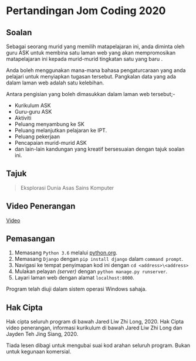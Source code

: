 # Pertandingan Jom Coding 2020
## Soalan
Sebagai seorang murid yang memilih matapelajaran ini, anda diminta oleh guru ASK untuk membina satu laman web yang akan mempromosikan matapelajaran ini kepada murid-murid tingkatan satu yang baru .

Anda boleh menggunakan mana-mana bahasa pengaturcaraan yang anda pelajari untuk menyiapkan tugasan tersebut. Pangkalan data yang ada dalam laman web adalah satu kelebihan.

Antara pengisian yang boleh dimasukkan dalam laman web tersebut;-

- Kurikulum ASK
- Guru-guru ASK
- Aktiviti
- Peluang menyambung ke SK
- Peluang melanjutkan pelajaran ke IPT.
- Peluang pekerjaan
- Pencapaian murid-murid ASK
- dan lain-lain kandungan yang kreatif bersesuaian dengan tajuk soalan ini.

## Tajuk
> Eksplorasi Dunia Asas Sains Komputer
  
## Video Penerangan
[Video](https://youtu.be/c96yuXyCA9I)

## Pemasangan
1. Memasang `Python 3.6` melalui [python.org](python.org).
2. Memasang `Django` dengan `pip install django` dalam `command prompt`.
3. Navigasi ke tempat penyimapan kod ini dengan `cd <address>\<address>`
4. Mulakan pelayan *(server)* dengan `python manage.py runserver`.
5. Layari laman web dengan alamat `localhost:8000`.

Program telah diuji dalam sistem operasi Windows sahaja.

## Hak Cipta
Hak cipta seluruh program di bawah Jared Liw Zhi Long, 2020.
Hak Cipta video penerangan, informasi kurikulum di bawah Jared Liw Zhi Long dan Jayden Teh Jing Siang, 2020.

Tiada lesen dibagi untuk mengubai suai kod arahan seluruh program.
Bukan untuk kegunaan komersial.


